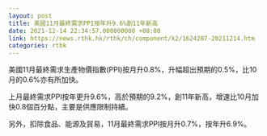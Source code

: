 ```yaml
---
layout: post
title: 美國11月最終需求PPI按年升9.6%創11年新高
date: 2021-12-14 22:34:57.000000000 +08:00
link: https://news.rthk.hk/rthk/ch/component/k2/1624207-20211214.htm
categories: rthk
---
```


美國11月最終需求生產物價指數(PPI)按月升0.8%，升幅超出預期的0.5%，比10月的0.6%亦有所加快。

上月最終需求PPI按年更升9.6%，高於預期的9.2%，創11年新高，增速比10月加快0.8個百分點，主要是供應限制持續。

另外，扣除食品、能源及貿易，11月最終需求PPI按月升0.7%，按年升6.9%。

